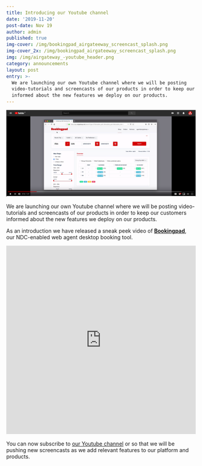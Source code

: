 ```yaml
---
title: Introducing our Youtube channel
date: '2019-11-20'
post-date: Nov 19
author: admin
published: true
img-cover: /img/bookingpad_airgateeway_screencast_splash.png
img-cover_2x: /img/bookingpad_airgateeway_screencast_splash.png
img: /img/airgateway_-youtube_header.png
category: announcements
layout: post
entry: >-
  We are launching our own Youtube channel where we will be posting
  video-tutorials and screencasts of our products in order to keep our customers
  informed about the new features we deploy on our products.
---
```

![Bookingpad AirGateway screencast](/img/bookingpad_airgateeway_screencast_splash.png)

We are launching our own Youtube channel where we will be posting video-tutorials and screencasts of our products in order to keep our customers informed about the new features we deploy on our products.

As an introduction we have released a sneak peek video of  [**Bookingpad**](https://bookingpad.net/), our NDC-enabled web agent desktop booking tool.

<iframe width="100%" height="500px" src="https://www.youtube.com/embed/X4gJ9nrSYAs" frameborder="0" allow="accelerometer; autoplay; encrypted-media; gyroscope; picture-in-picture" allowfullscreen></iframe>

You can now subscribe to [our Youtube channel](https://www.youtube.com/channel/UCmwFyV57gsV6OOL5j98qUTQ) or so that we will be pushing new screencasts as we add relevant features to our platform and products.
